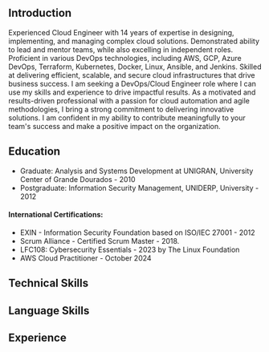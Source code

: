 ## Introduction

Experienced Cloud Engineer with 14 years of expertise in designing, implementing, and managing complex cloud solutions. Demonstrated ability to lead and mentor teams, while also excelling in independent roles. Proficient in various DevOps technologies, including AWS, GCP, Azure DevOps, Terraform, Kubernetes, Docker, Linux, Ansible, and Jenkins. Skilled at delivering efficient, scalable, and secure cloud infrastructures that drive business success.
I am seeking a DevOps/Cloud Engineer role where I can use my skills and experience to drive impactful results. As a motivated and results-driven professional with a passion for cloud automation and agile methodologies, I bring a strong commitment to delivering innovative solutions. I am confident in my ability to contribute meaningfully to your team's success and make a positive impact on the organization.

## Education
- Graduate: Analysis and Systems Development at UNIGRAN, University Center of Grande Dourados - 2010
- Postgraduate: Information Security Management, UNIDERP, University - 2012
#### International Certifications: 
- EXIN - Information Security Foundation based on ISO/IEC 27001 - 2012
- Scrum Alliance - Certified Scrum Master - 2018.
- LFC108: Cybersecurity Essentials - 2023 by The Linux Foundation
- AWS Cloud Practitioner - October 2024

## Technical Skills

## Language Skills

## Experience
<!--
**AnselmoPfeifer/AnselmoPfeifer** is a ✨ _special_ ✨ repository because its `README.md` (this file) appears on your GitHub profile.

Here are some ideas to get you started:

- 🔭 I’m currently working on ...
- 🌱 I’m currently learning ...
- 👯 I’m looking to collaborate on ...
- 🤔 I’m looking for help with ...
- 💬 Ask me about ...
- 📫 How to reach me: ...
- 😄 Pronouns: ...
- ⚡ Fun fact: ...
-->
